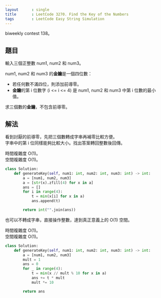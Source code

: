 ```yaml
---
layout      : single
title       : LeetCode 3270. Find the Key of the Numbers
tags        : LeetCode Easy String Simulation
---
```

biweekly contest 138。  

## 題目

輸入三個正整數 num1, num2 和 num3。  

num1, num2 和 num3 的**金鑰**是一個四位數：  

- 若任何數不滿四位，則添加前導零。  
- **金鑰**的第 i 位數字 (i <= i <= 4) 是 num1, num2 和 num3 中第 i 位數的最小值。  

求三個數的**金鑰**，不包含前導零。  

## 解法

看到討厭的前導零，先把三個數轉成字串再補零比較方便。  
字串中的第 i 位同樣能夠比較大小。找出答案轉回整數後回傳。  

時間複雜度 O(1)。  
空間複雜度 O(1)。  

```python
class Solution:
    def generateKey(self, num1: int, num2: int, num3: int) -> int:
        a = [num1, num2, num3]
        a = [str(x).zfill(4) for x in a]
        ans = []
        for i in range(4):
            t = min(x[i] for x in a)
            ans.append(t)

        return int("".join(ans))
```

也可以不轉成字串，直接操作整數，達到真正意義上的 O(1) 空間。  

時間複雜度 O(1)。  
空間複雜度 O(1)。  

```python
class Solution:
    def generateKey(self, num1: int, num2: int, num3: int) -> int:
        a = [num1, num2, num3]
        mult = 1
        ans = 0
        for _ in range(4):
            t = min(x // mult % 10 for x in a)
            ans += t * mult
            mult *= 10

        return ans
```
